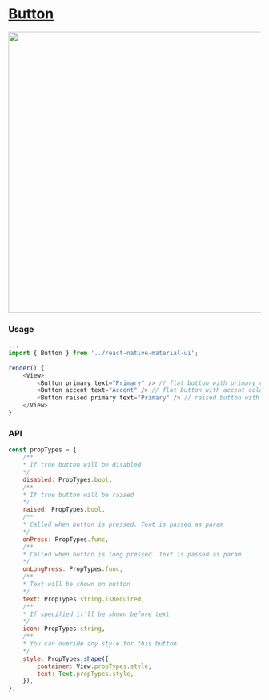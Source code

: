 # [Button](https://material.google.com/components/buttons.html)
<img src="https://raw.githubusercontent.com/xotahal/react-native-material-ui-demo-app/master/resources/buttons-1.jpg" height="560">

### Usage

```js
...
import { Button } from '../react-native-material-ui';
...
render() {
    <View>
        <Button primary text="Primary" /> // flat button with primary color
        <Button accent text="Accent" /> // flat button with accent color
        <Button raised primary text="Primary" /> // raised button with primary color
    </View>
}
```
### API
```js
const propTypes = {
    /**
    * If true button will be disabled
    */
    disabled: PropTypes.bool,
    /**
    * If true button will be raised
    */
    raised: PropTypes.bool,
    /**
    * Called when button is pressed. Text is passed as param
    */
    onPress: PropTypes.func,
    /**
    * Called when button is long pressed. Text is passed as param
    */
    onLongPress: PropTypes.func,
    /**
    * Text will be shown on button
    */
    text: PropTypes.string.isRequired,
    /**
    * If specified it'll be shown before text
    */
    icon: PropTypes.string,
    /**
    * You can overide any style for this button
    */
    style: PropTypes.shape({
        container: View.propTypes.style,
        text: Text.propTypes.style,
    }),
};
```
